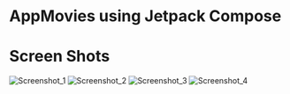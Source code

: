 # AppMovies using Jetpack Compose

# Screen Shots

![Screenshot_1](https://user-images.githubusercontent.com/77900241/205054213-0437547d-f2ed-4dee-935f-d2676cb35408.png)
![Screenshot_2](https://user-images.githubusercontent.com/77900241/205053854-2c845f4c-4c7c-4c35-9995-029823fab8bc.png)
![Screenshot_3](https://user-images.githubusercontent.com/77900241/205054543-aa5d705e-1b5b-40a3-94f4-aa3de47989dd.png)
![Screenshot_4](https://user-images.githubusercontent.com/77900241/205054791-7f8e59e3-68b1-4891-90d9-7fea4dc05d0b.png)

